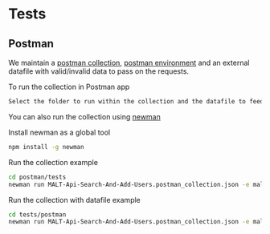 # Tests

## Postman

We maintain a [postman collection](postman-tests/MALT-Api-Search-And-Add-Users.postman_collection.json), [postman environment](malt-local-env.postman_environment.json) and an external datafile with valid/invalid data to pass on the requests.

To run the collection in Postman app

```bash
Select the folder to run within the collection and the datafile to feed.
```

You can also run the collection using [newman](https://www.npmjs.com/package/newman)

Install newman as a global tool

```bash
npm install -g newman
```

Run the collection example

```bash
cd postman/tests
newman run MALT-Api-Search-And-Add-Users.postman_collection.json -e malt-local-env.postman_environment.json
```

Run the collection with datafile example

```bash
cd tests/postman
newman run MALT-Api-Search-And-Add-Users.postman_collection.json -e malt-local-env.postman_environment.json -d get-user-data-file.json
```
